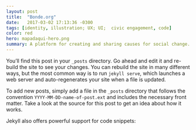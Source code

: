 ```yaml
---
layout: post
title:  "Bonde.org"
date:   2017-03-02 17:13:36 -0300
tags: [identity, illustration; UX; UI;  civic engagement, code]
color: red
hero: mapadaqui-hero.png
summary: A platform for creating and sharing causes for social change.
---
```

You’ll find this post in your `_posts` directory. Go ahead and edit it and re-build the site to see your changes. You can rebuild the site in many different ways, but the most common way is to run `jekyll serve`, which launches a web server and auto-regenerates your site when a file is updated.

To add new posts, simply add a file in the `_posts` directory that follows the convention `YYYY-MM-DD-name-of-post.ext` and includes the necessary front matter. Take a look at the source for this post to get an idea about how it works.

Jekyll also offers powerful support for code snippets:
